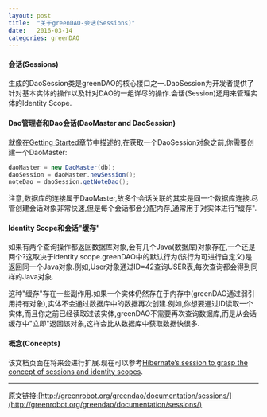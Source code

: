 ```yaml
---
layout: post
title:  "关于greenDAO-会话(Sessions)"
date:   2016-03-14
categories: greenDAO
---
```

#### 会话(Sessions)
生成的DaoSession类是greenDAO的核心接口之一.DaoSession为开发者提供了针对基本实体的操作以及针对DAO的一组详尽的操作.会话(Session)还用来管理实体的Identity Scope.

#### Dao管理者和Dao会话(DaoMaster and DaoSession)
就像在[Getting Started](http://greenrobot.org/greendao/documentation/how-to-get-started/)章节中描述的,在获取一个DaoSession对象之前,你需要创建一个DaoMaster:

```java
daoMaster = new DaoMaster(db);
daoSession = daoMaster.newSession();
noteDao = daoSession.getNoteDao();
```
注意,数据库的连接属于DaoMaster,故多个会话关联的其实是同一个数据库连接.尽管创建会话对象非常快速,但是每个会话都会分配内存,通常用于对实体进行"缓存".

#### Identity Scope和会话"缓存"
如果有两个查询操作都返回数据库对象,会有几个Java(数据库)对象存在,一个还是两个?这取决于identity scope.greenDAO中的默认行为(该行为可进行自定义)是返回同一个Java对象.例如,User对象通过ID=42查询USER表,每次查询都会得到同样的Java对象.

这种"缓存"存在一些副作用.如果一个实体仍然存在于内存中(greenDAO通过弱引用持有对象),实体不会通过数据库中的数据再次创建.例如,你想要通过ID读取一个实体,而且你之前已经读取过该实体,greenDAO不需要再次查询数据库,而是从会话缓存中"立即"返回该对象,这样会比从数据库中获取数据快很多.

#### 概念(Concepts)
该文档页面在将来会进行扩展.现在可以参考[Hibernate’s session to grasp the concept of sessions and identity scopes](http://docs.jboss.org/hibernate/core/3.6/reference/en-US/html/transactions.html#transactions-basics-uow).

---
原文链接:[http://greenrobot.org/greendao/documentation/sessions/](http://greenrobot.org/greendao/documentation/sessions/)

